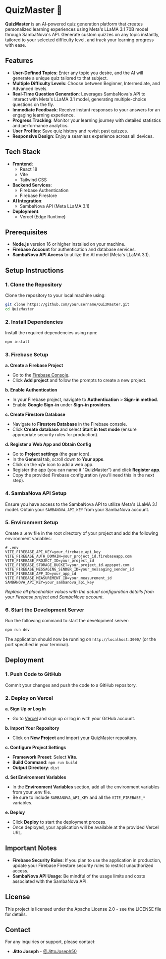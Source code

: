 # QuizMaster 🎯

**QuizMaster** is an AI-powered quiz generation platform that creates personalized learning experiences using Meta's LLaMA 3.1 70B model through SambaNova's API. Generate custom quizzes on any topic instantly, tailored to your selected difficulty level, and track your learning progress with ease.

## Features

- **User-Defined Topics**: Enter any topic you desire, and the AI will generate a unique quiz tailored to that subject.
- **Multiple Difficulty Levels**: Choose between Beginner, Intermediate, and Advanced levels.
- **Real-Time Question Generation**: Leverages SambaNova's API to interact with Meta's LLaMA 3.1 model, generating multiple-choice questions on the fly.
- **Immediate Feedback**: Receive instant responses to your answers for an engaging learning experience.
- **Progress Tracking**: Monitor your learning journey with detailed statistics and performance analytics.
- **User Profiles**: Save quiz history and revisit past quizzes.
- **Responsive Design**: Enjoy a seamless experience across all devices.

## Tech Stack

- **Frontend**:
  - React 18
  - Vite
  - Tailwind CSS
- **Backend Services**:
  - Firebase Authentication
  - Firebase Firestore
- **AI Integration**:
  - SambaNova API (Meta LLaMA 3.1)
- **Deployment**:
  - Vercel (Edge Runtime)

## Prerequisites

- **Node.js** version 16 or higher installed on your machine.
- **Firebase Account** for authentication and database services.
- **SambaNova API Access** to utilize the AI model (Meta's LLaMA 3.1).

## Setup Instructions

### 1. Clone the Repository

Clone the repository to your local machine using:

```bash
git clone https://github.com/yourusername/QuizMaster.git
cd QuizMaster
```

### 2. Install Dependencies

Install the required dependencies using npm:

```bash
npm install
```

### 3. Firebase Setup

**a. Create a Firebase Project**

- Go to the [Firebase Console](https://console.firebase.google.com).
- Click **Add project** and follow the prompts to create a new project.

**b. Enable Authentication**

- In your Firebase project, navigate to **Authentication** > **Sign-in method**.
- Enable **Google Sign-in** under **Sign-in providers**.

**c. Create Firestore Database**

- Navigate to **Firestore Database** in the Firebase console.
- Click **Create database** and select **Start in test mode** (ensure appropriate security rules for production).

**d. Register a Web App and Obtain Config**

- Go to **Project settings** (the gear icon).
- In the **General** tab, scroll down to **Your apps**.
- Click on the **</>** icon to add a web app.
- Register the app (you can name it "QuizMaster") and click **Register app**.
- Copy the provided Firebase configuration (you'll need this in the next step).

### 4. SambaNova API Setup

Ensure you have access to the SambaNova API to utilize Meta's LLaMA 3.1 model. Obtain your `SAMBANOVA_API_KEY` from your SambaNova account.

### 5. Environment Setup

Create a .env file in the root directory of your project and add the following environment variables:

```env
# .env
VITE_FIREBASE_API_KEY=your_firebase_api_key
VITE_FIREBASE_AUTH_DOMAIN=your_project_id.firebaseapp.com
VITE_FIREBASE_PROJECT_ID=your_project_id
VITE_FIREBASE_STORAGE_BUCKET=your_project_id.appspot.com
VITE_FIREBASE_MESSAGING_SENDER_ID=your_messaging_sender_id
VITE_FIREBASE_APP_ID=your_app_id
VITE_FIREBASE_MEASUREMENT_ID=your_measurement_id
SAMBANOVA_API_KEY=your_sambanova_api_key
```

*Replace all placeholder values with the actual configuration details from your Firebase project and SambaNova account.*


### 6. Start the Development Server

Run the following command to start the development server:

```bash
npm run dev
```

The application should now be running on `http://localhost:3000/` (or the port specified in your terminal).

## Deployment

### 1. Push Code to GitHub

Commit your changes and push the code to a GitHub repository.

### 2. Deploy on Vercel

**a. Sign Up or Log In**

- Go to [Vercel](https://vercel.com) and sign up or log in with your GitHub account.

**b. Import Your Repository**

- Click on **New Project** and import your QuizMaster repository.

**c. Configure Project Settings**

- **Framework Preset**: Select **Vite**.
- **Build Command**: `npm run build`
- **Output Directory**: `dist`

**d. Set Environment Variables**

- In the **Environment Variables** section, add all the environment variables from your .env file.
- Be sure to include `SAMBANOVA_API_KEY` and all the `VITE_FIREBASE_*` variables.

**e. Deploy**

- Click **Deploy** to start the deployment process.
- Once deployed, your application will be available at the provided Vercel URL.

## Important Notes

- **Firebase Security Rules**: If you plan to use the application in production, update your Firebase Firestore security rules to restrict unauthorized access.
- **SambaNova API Usage**: Be mindful of the usage limits and costs associated with the SambaNova API.

## License

This project is licensed under the Apache License 2.0 - see the LICENSE file for details.

## Contact

For any inquiries or support, please contact:

- **Jitto Joseph** - [@JittoJoseph50](https://twitter.com/JittoJoseph50)